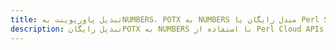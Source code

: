 ---title: تبدیل پاورپوینت بهNUMBERS، POTX به NUMBERS مبدل رایگان یا Perl SDKdescription: تبدیل رایگانPOTX به NUMBERS با استفاده از Perl Cloud APIs & SDK. همچنین اسناد Microsoft PowerPoint را در Cloud ایجاد، ویرایش و رندر کنید.---
